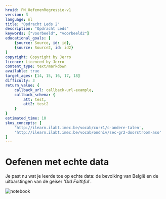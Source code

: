 ```yaml
---
hruid: PN_OefenenRegressie-v1
version: 3
language: nl
title: "Opdracht Leds 2"
description: "Opdracht Leds"
keywords: ["voorbeeld", "voorbeeld2"]
educational_goals: [
    {source: Source, id: id}, 
    {source: Source2, id: id2}
]
copyright: Copyright by Jerro
licence: Licenced by Jerro
content_type: text/markdown
available: true
target_ages: [14, 15, 16, 17, 18]
difficulty: 3
return_value: {
    callback_url: callback-url-example,
    callback_schema: {
        att: test,
        att2: test2
    }
}
estimated_time: 10
skos_concepts: [
    'http://ilearn.ilabt.imec.be/vocab/curr1/c-andere-talen', 
    'http://ilearn.ilabt.imec.be/vocab/ondniv/sec-gr2-doorstroom-aso'
]
---
```

# Oefenen met echte data
Je past nu wat je leerde toe op echte data: de bevolking van België en de uitbarstingen van de geiser *'Old Faithful'*.

![notebook](@learning-object/PN_OefenenRegressieM-v1/nl/3)